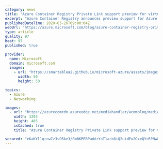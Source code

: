 ```yaml
---
category: news
title: "Azure Container Registry Private Link support preview for virtual networks"
excerpt: "Azure Container Registry announces preview support for Azure Private Link, a means to limit network traffic of resources within the Azure network.\r\n\r\nWith Private Link, the registry endpoints are assigned private IP addresses, routing traffic within a customer-defined virtual network. Private network"
publishedDateTime: 2020-03-26T09:00:04Z
webUrl: "https://azure.microsoft.com/blog/azure-container-registry-private-link-support-preview-for-virtual-networks/"
type: article
quality: 97
heat: 97
published: true

provider:
  name: Microsoft
  domain: microsoft.com
  images:
    - url: "https://smartableai.github.io/microsoft-azure/assets/images/organizations/microsoft.com-50x50.jpg"
      width: 50
      height: 50

topics:
  - Azure
  - Networking

images:
  - url: "https://azurecomcdn.azureedge.net/mediahandler/acomblog/media/Default/blog/0947861b-59ab-4b70-9986-14565a9521cf.png"
    width: 1203
    height: 485
    isCached: true
    title: "Azure Container Registry Private Link support preview for virtual networks"

secured: "eKaKYl1qcnw7z3sO5ke3/Em8KPEBPaddrYnT1acb8iQ2uidFu2OxeQYrRPNwLFfDebFivt7fnR/feD5bO4bSCLBGJvFTjYd/84py5x/L3wIysN81DjvqApqZNztwHpZWuVwS7dUKj4EYB+ZP3UQ48jBw+1SpEkTFIlmNpzCkYp0MphGEFjJyRtyUvVaHLG0YuY6aMoUPjls6vJyH/7sXA+Ki/W+XQ/GNNiljAs8GrpIX0lXwhp2zczPgzZNdDiN0z/oR4ygFY7jN6aMQj80I6eSCeDemYtkGqBLk29jsb33WZRbDJa/cYWL4Tjz/Vvc4jgW4bLivr5AKX907iExXiw==;R6KLR7KtVvcSyNHyWeYuUA=="
---
```


